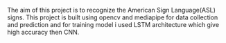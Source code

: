 The aim of this project is to recognize the American Sign Language(ASL) signs.
This project is built using opencv and mediapipe for data collection and prediction and for training model i used LSTM architecture which give high accuracy then CNN. 
